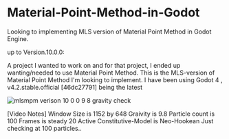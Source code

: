 # Material-Point-Method-in-Godot

Looking to implementing MLS version of Material Point Method in Godot Engine.

up to Version.10.0.0:

A project I wanted to work on and for that project, I ended up wanting/needed to use Material Point Method. 
This is the MLS-version of Material Point Method I'm looking to implement. 
I have been using Godot 4 , v4.2.stable.official [46dc27791] being the latest



![mlsmpm verison 10 0 0  9 8 gravity check](https://github.com/Exis10tial/Material-Point-Method-in-Godot/assets/62639345/9fc68a1a-fffa-4d91-887a-d2d99201a517)

[Video Notes]
Window Size is 1152 by 648
Graivity is 9.8 
Particle count is 100 
Frames is steady 20
Active Constitutive-Model is Neo-Hookean
Just checking at 100 particles..
